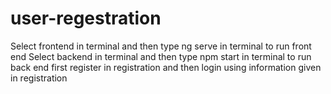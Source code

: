 # user-regestration

Select frontend in terminal and then type ng serve in terminal to run front end
Select backend in terminal and then type npm start in terminal to run back end
first register in registration and then login using information given in registration
